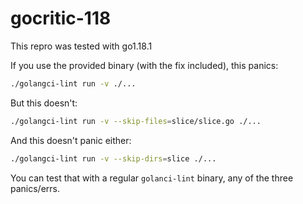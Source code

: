 # gocritic-118

This repro was tested with go1.18.1

If you use the provided binary (with the fix included), this panics:

```bash
./golangci-lint run -v ./...
```

But this doesn't:

```bash
./golangci-lint run -v --skip-files=slice/slice.go ./...
```

And this doesn't panic either:

```bash
./golangci-lint run -v --skip-dirs=slice ./...
```

You can test that with a regular `golanci-lint` binary, any of the three panics/errs.